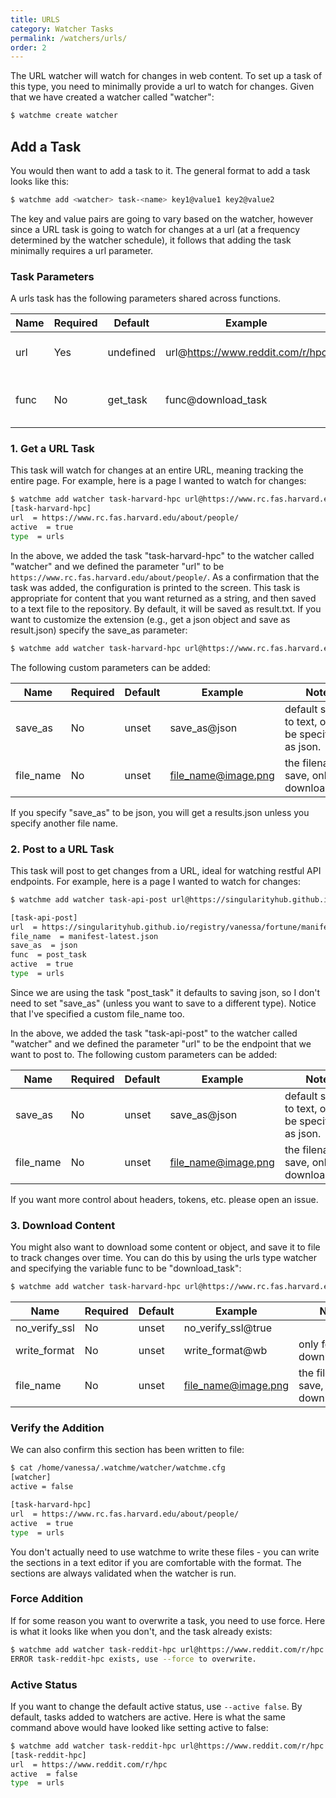 ```yaml
---
title: URLS
category: Watcher Tasks
permalink: /watchers/urls/
order: 2
---
```



The URL watcher will watch for changes in web content. To set up a task of this
type, you need to minimally provide a url to watch for changes. Given that we
have created a watcher called "watcher":

```bash
$ watchme create watcher
```

## Add a Task

You would then want to add a task to it. The general format to add a task looks
like this:

```bash
$ watchme add <watcher> task-<name> key1@value1 key2@value2
```

The key and value pairs are going to vary based on the watcher, however
since a URL task is going to watch for changes at a url (at a frequency 
determined by the watcher schedule), it follows that adding the task minimally 
requires a url parameter. 


### Task Parameters

A urls task has the following parameters shared across functions. 

| Name | Required | Default | Example | Notes|
|------|----------|---------|---------|-----------|
| url  | Yes     |undefined|url@https://www.reddit.com/r/hpc| validated starts with http |
| func | No    |get_task |func@download_task| must be defined in tasks.py |

### 1. Get a URL Task

This task will watch for changes at an entire URL, meaning tracking the entire page.
For example, here is a page I wanted to watch for changes:

```bash
$ watchme add watcher task-harvard-hpc url@https://www.rc.fas.harvard.edu/about/people/
[task-harvard-hpc]
url  = https://www.rc.fas.harvard.edu/about/people/
active  = true
type  = urls
```

In the above, we added the task "task-harvard-hpc" to the watcher called "watcher"
and we defined the parameter "url" to be `https://www.rc.fas.harvard.edu/about/people/`.
As a confirmation that the task was added, the configuration is printed to the screen.
This task is appropriate for content that you want returned as a string, and then
saved to a text file to the repository. By default, it will be saved as result.txt.
If you want to customize the extension (e.g., get a json object and save as result.json)
specify the save_as parameter:

```bash
$ watchme add watcher task-harvard-hpc url@https://www.rc.fas.harvard.edu/about/people/ save_as@json
```

The following custom parameters can be added:

| Name | Required | Default | Example | Notes|
|------|----------|---------|---------|-----------|
| save_as | No | unset |save_as@json| default saves to text, or can be specified as json. |
| file_name | No | unset |file_name@image.png| the filename to save, only for download_task |

If you specify "save_as" to be json, you will get a results.json unless you specify another
file name. 


### 2. Post to a URL Task

This task will post to get changes from a URL, ideal for watching restful API
endpoints. For example, here is a page I wanted to watch for changes:

```bash
$ watchme add watcher task-api-post url@https://singularityhub.github.io/registry/vanessa/fortune/manifests/latest/ file_name@manifest-latest.json save_as@json func@post_task

[task-api-post]
url  = https://singularityhub.github.io/registry/vanessa/fortune/manifests/latest/
file_name  = manifest-latest.json
save_as  = json
func  = post_task
active  = true
type  = urls
```

Since we are using the task "post_task" it defaults to saving json, so I don't need to set
"save_as" (unless you want to save to a different type). Notice that I've specified a custom file_name too. 

In the above, we added the task "task-api-post" to the watcher called "watcher"
and we defined the parameter "url" to be the endpoint that we want to post to. 
The following custom parameters can be added:

| Name | Required | Default | Example | Notes|
|------|----------|---------|---------|-----------|
| save_as | No | unset |save_as@json| default saves to text, or can be specified as json. |
| file_name | No | unset |file_name@image.png| the filename to save, only for download_task |

If you want more control about headers, tokens, etc. please open an issue.

### 3. Download Content

You might also want to download some content or object, and save it to file
to track changes over time. You can do this by using the urls type watcher and
specifying the variable func to be "download_task":

```bash
$ watchme add watcher task-harvard-hpc url@https://www.rc.fas.harvard.edu/about/people/ func@download_task
```

| Name | Required | Default | Example | Notes|
|------|----------|---------|---------|-----------|
| no_verify_ssl | No | unset |no_verify_ssl@true| |
| write_format | No | unset |write_format@wb| only for download_task |
| file_name | No | unset |file_name@image.png| the filename to save, only for download_task |


### Verify the Addition

We can also confirm this section has been written to file:

```bash
$ cat /home/vanessa/.watchme/watcher/watchme.cfg 
[watcher]
active = false

[task-harvard-hpc]
url  = https://www.rc.fas.harvard.edu/about/people/
active  = true
type  = urls
```

You don't actually need to use watchme to write these files - you can write
the sections in a text editor if you are comfortable with the format.
The sections are always validated when the watcher is run.


### Force Addition

If for some reason you want to overwrite a task, you need to use force. Here is
what it looks like when you don't, and the task already exists:

```bash
$ watchme add watcher task-reddit-hpc url@https://www.reddit.com/r/hpc
ERROR task-reddit-hpc exists, use --force to overwrite.
```

### Active Status

If you want to change the default active status, use `--active false`. By default,
tasks added to watchers are active. Here is what the same command above would have 
looked like setting active to false:

```bash
$ watchme add watcher task-reddit-hpc url@https://www.reddit.com/r/hpc --active false
[task-reddit-hpc]
url  = https://www.reddit.com/r/hpc
active  = false
type  = urls
```
